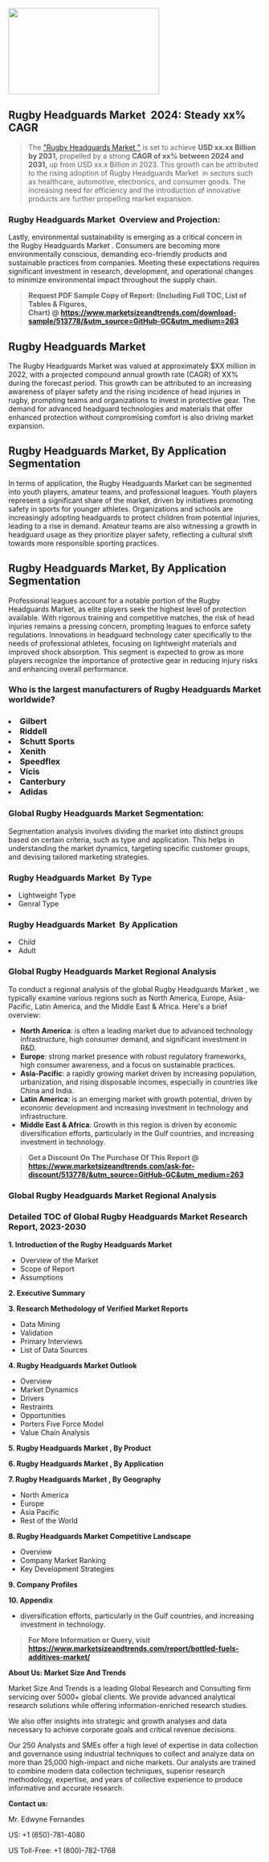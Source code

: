 <p><img class="alignnone size-medium wp-image-20088" src="https://ffe5etoiles.com/wp-content/uploads/2024/12/MST1-300x171.png" alt="" width="300" height="171" /></p><h2 id="ember46" class="ember-view reader-text-block__heading-2">Rugby Headguards Market &nbsp;2024: Steady&nbsp;xx% CAGR</h2><blockquote id="ember47" class="ember-view reader-text-block__blockquote">The&nbsp;<a class="app-aware-link " href="https://www.marketsizeandtrends.com/download-sample/513778/&utm_source=GitHub-GC&utm_medium=263" target="_blank" data-test-app-aware-link="">"Rugby Headguards Market "</a>&nbsp;is set to achieve&nbsp;<strong>USD&nbsp;xx.xx&nbsp;Billion by 2031,</strong>&nbsp;propelled by a strong&nbsp;<strong>CAGR of&nbsp;xx% between 2024 and 2031,</strong>&nbsp;up from USD xx.x Billion in 2023. This growth can be attributed to the rising adoption of&nbsp;Rugby Headguards Market &nbsp;in sectors such as healthcare, automotive, electronics, and consumer goods. The increasing need for efficiency and the introduction of innovative products are further propelling market expansion.</blockquote><h3 id="ember48" class="ember-view reader-text-block__heading-3">Rugby Headguards Market &nbsp;Overview and Projection:</h3><p id="ember49" class="ember-view reader-text-block__paragraph">Lastly, environmental sustainability is emerging as a critical concern in the&nbsp;Rugby Headguards Market . Consumers are becoming more environmentally conscious, demanding eco-friendly products and sustainable practices from companies. Meeting these expectations requires significant investment in research, development, and operational changes to minimize environmental impact throughout the supply chain.</p><blockquote id="ember50" class="ember-view reader-text-block__blockquote"><strong>Request PDF Sample Copy of Report: (Including Full TOC, List of Tables &amp; Figures, Chart)&nbsp;@&nbsp;<strong><a href="https://www.marketsizeandtrends.com/download-sample/513778/&utm_source=GitHub-GC&utm_medium=263" target="_blank">https://www.marketsizeandtrends.com/download-sample/513778/&utm_source=GitHub-GC&utm_medium=263</a></strong></strong></blockquote><h3 class=""> <h2>Rugby Headguards Market</h2><p>The Rugby Headguards Market was valued at approximately $XX million in 2022, with a projected compound annual growth rate (CAGR) of XX% during the forecast period. This growth can be attributed to an increasing awareness of player safety and the rising incidence of head injuries in rugby, prompting teams and organizations to invest in protective gear. The demand for advanced headguard technologies and materials that offer enhanced protection without compromising comfort is also driving market expansion.</p><h2>Rugby Headguards Market, By Application Segmentation</h2><p>In terms of application, the Rugby Headguards Market can be segmented into youth players, amateur teams, and professional leagues. Youth players represent a significant share of the market, driven by initiatives promoting safety in sports for younger athletes. Organizations and schools are increasingly adopting headguards to protect children from potential injuries, leading to a rise in demand. Amateur teams are also witnessing a growth in headguard usage as they prioritize player safety, reflecting a cultural shift towards more responsible sporting practices.</p><h2>Rugby Headguards Market, By Application Segmentation</h2><p>Professional leagues account for a notable portion of the Rugby Headguards Market, as elite players seek the highest level of protection available. With rigorous training and competitive matches, the risk of head injuries remains a pressing concern, prompting leagues to enforce safety regulations. Innovations in headguard technology cater specifically to the needs of professional athletes, focusing on lightweight materials and improved shock absorption. This segment is expected to grow as more players recognize the importance of protective gear in reducing injury risks and enhancing overall performance.</p></h3><h3 id="" class="">Who is the largest manufacturers of&nbsp;Rugby Headguards Market worldwide?</h3><h3 class=""></Li><Li>Gilbert</Li><Li> Riddell</Li><Li> Schutt Sports</Li><Li> Xenith</Li><Li> Speedflex</Li><Li> Vicis</Li><Li> Canterbury</Li><Li> Adidas</h3><h3 id="ember53" class="ember-view reader-text-block__heading-3">Global&nbsp;Rugby Headguards Market Segmentation:</h3><p id="ember54" class="ember-view reader-text-block__paragraph">Segmentation analysis involves dividing the market into distinct groups based on certain criteria, such as type and application. This helps in understanding the market dynamics, targeting specific customer groups, and devising tailored marketing strategies.</p><h3 id="" class="">Rugby Headguards Market &nbsp;By Type</h3><p></Li><Li>Lightweight Type</Li><Li> Genral Type</p><h3 id="" class="">Rugby Headguards Market &nbsp;By Application</h3><p class=""></Li><Li>Child</Li><Li> Adult</p><h3 id="ember62" class="ember-view reader-text-block__heading-3">Global Rugby Headguards Market Regional Analysis</h3><p id="ember63" class="ember-view reader-text-block__paragraph">To conduct a regional analysis of the global Rugby Headguards Market , we typically examine various regions such as North America, Europe, Asia-Pacific, Latin America, and the Middle East &amp; Africa. Here's a brief overview:</p><ul><li><strong>North America</strong>: is often a leading market due to advanced technology infrastructure, high consumer demand, and significant investment in R&amp;D.</li><li><strong>Europe</strong>: strong market presence with robust regulatory frameworks, high consumer awareness, and a focus on sustainable practices.</li><li><strong>Asia-Pacific</strong>: a rapidly growing market driven by increasing population, urbanization, and rising disposable incomes, especially in countries like China and India.</li><li><strong>Latin America</strong>: is an emerging market with growth potential, driven by economic development and increasing investment in technology and infrastructure.</li><li><strong>Middle East &amp; Africa</strong>: Growth in this region is driven by economic diversification efforts, particularly in the Gulf countries, and increasing investment in technology.</li></ul><blockquote id="ember61" class="ember-view reader-text-block__blockquote"><strong>Get a Discount On The Purchase Of This Report @ <strong><a href="https://html-cleaner.com/" target="">https://www.marketsizeandtrends.com/ask-for-discount/513778/&utm_source=GitHub-GC&utm_medium=263</a></strong></strong></blockquote><h3 id="ember62" class="ember-view reader-text-block__heading-3">Global Rugby Headguards Market Regional Analysis</h3><h3 id="" class="">Detailed TOC of Global Rugby Headguards Market Research Report, 2023-2030</h3><p id="" class=""><strong>1. Introduction of the Rugby Headguards Market </strong></p><ul><li>Overview of the Market</li><li>Scope of Report</li><li>Assumptions</li></ul><p id="" class=""><strong>2. Executive Summary</strong></p><p id="" class=""><strong>3. Research Methodology of Verified Market Reports</strong></p><ul><li>Data Mining</li><li>Validation</li><li>Primary Interviews</li><li>List of Data Sources</li></ul><p id="" class=""><strong>4. Rugby Headguards Market Outlook</strong></p><ul><li>Overview</li><li>Market Dynamics</li><li>Drivers</li><li>Restraints</li><li>Opportunities</li><li>Porters Five Force Model</li><li>Value Chain Analysis</li></ul><p id="" class=""><strong>5. Rugby Headguards Market , By Product</strong></p><p id="" class=""><strong>6. Rugby Headguards Market , By Application</strong></p><p id="" class=""><strong>7. Rugby Headguards Market , By Geography</strong></p><ul><li>North America</li><li>Europe</li><li>Asia Pacific</li><li>Rest of the World</li></ul><p id="" class=""><strong>8. Rugby Headguards Market Competitive Landscape</strong></p><ul><li>Overview</li><li>Company Market Ranking</li><li>Key Development Strategies</li></ul><p id="" class=""><strong>9. Company Profiles</strong></p><p id="" class=""><strong>10. Appendix</strong></p><ul><li>diversification efforts, particularly in the Gulf countries, and increasing investment in technology.</li></ul><blockquote id="ember65" class="ember-view reader-text-block__blockquote"><strong>For More Information or Query, visit <strong><strong><a href="https://html-cleaner.com/" target="">https://www.marketsizeandtrends.com/report/bottled-fuels-additives-market/</a></strong></strong></strong></blockquote><p id="" class=""><strong>About Us: Market Size And Trends</strong></p><p id="" class="">Market Size And Trends is a leading Global Research and Consulting firm servicing over 5000+ global clients. We provide advanced analytical research solutions while offering information-enriched research studies.</p><p id="" class="">We also offer insights into strategic and growth analyses and data necessary to achieve corporate goals and critical revenue decisions.</p><p id="" class="">Our 250 Analysts and SMEs offer a high level of expertise in data collection and governance using industrial techniques to collect and analyze data on more than 25,000 high-impact and niche markets. Our analysts are trained to combine modern data collection techniques, superior research methodology, expertise, and years of collective experience to produce informative and accurate research.</p><p id="" class=""><strong>Contact us:</strong></p><p id="" class="">Mr. Edwyne Fernandes</p><p id="" class="">US: +1 (650)-781-4080</p><p id="" class="">US Toll-Free: +1 (800)-782-1768</p>
